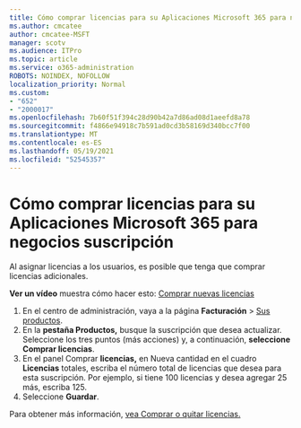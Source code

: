 ```yaml
---
title: Cómo comprar licencias para su Aplicaciones Microsoft 365 para negocios suscripción
ms.author: cmcatee
author: cmcatee-MSFT
manager: scotv
ms.audience: ITPro
ms.topic: article
ms.service: o365-administration
ROBOTS: NOINDEX, NOFOLLOW
localization_priority: Normal
ms.custom:
- "652"
- "2000017"
ms.openlocfilehash: 7b60f51f394c28d90b42a7d86ad08d1aeefd8a78
ms.sourcegitcommit: f4866e94918c7b591ad0cd3b58169d340bcc7f00
ms.translationtype: MT
ms.contentlocale: es-ES
ms.lasthandoff: 05/19/2021
ms.locfileid: "52545357"
---
```

# <a name="how-to-buy-licenses-for-your-microsoft-365-apps-for-business-subscription"></a>Cómo comprar licencias para su Aplicaciones Microsoft 365 para negocios suscripción

Al asignar licencias a los usuarios, es posible que tenga que comprar licencias adicionales.

**Ver un vídeo** muestra cómo hacer esto: [Comprar nuevas licencias](https://go.microsoft.com/fwlink/p/?linkid=2154857)
  
1. En el centro de administración, vaya a la página **Facturación** > [Sus productos](https://go.microsoft.com/fwlink/p/?linkid=842054).
2. En la **pestaña Productos,** busque la suscripción que desea actualizar. Seleccione los tres puntos (más acciones) y, a continuación, **seleccione Comprar licencias**.
3. En el panel Comprar  **licencias,** en Nueva cantidad en el cuadro **Licencias** totales, escriba el número total de licencias que desea para esta suscripción. Por ejemplo, si tiene 100 licencias y desea agregar 25 más, escriba 125.
4. Seleccione **Guardar**.

Para obtener más información, [vea Comprar o quitar licencias.](/microsoft-365/commerce/licenses/buy-licenses)